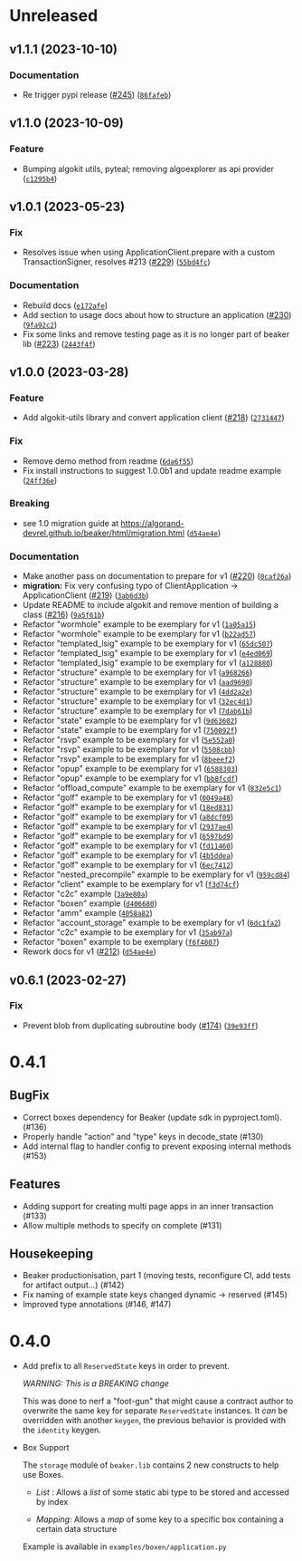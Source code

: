 # Unreleased

<!--next-version-placeholder-->

## v1.1.1 (2023-10-10)

### Documentation

* Re trigger pypi release ([#245](https://github.com/algorand-devrel/beaker/issues/245)) ([`86fafeb`](https://github.com/algorand-devrel/beaker/commit/86fafebcef504fd9af4bbaabefb7c032b3c692d8))

## v1.1.0 (2023-10-09)

### Feature

* Bumping algokit utils, pyteal; removing algoexplorer as api provider ([`c1295b4`](https://github.com/algorand-devrel/beaker/commit/c1295b468150c92cd8be867786101e02f41efefe))

## v1.0.1 (2023-05-23)
### Fix
* Resolves issue when using ApplicationClient.prepare with a custom TransactionSigner, resolves #213 ([#229](https://github.com/algorand-devrel/beaker/issues/229)) ([`55bd4fc`](https://github.com/algorand-devrel/beaker/commit/55bd4fc2fad4b01d3c64ad71de5bef6d48139cdd))

### Documentation
* Rebuild docs ([`e172afe`](https://github.com/algorand-devrel/beaker/commit/e172afead01f569cb314bdcaee1583b1f24ad05a))
* Add section to usage docs about how to structure an application ([#230](https://github.com/algorand-devrel/beaker/issues/230)) ([`9fa92c2`](https://github.com/algorand-devrel/beaker/commit/9fa92c29ed6244eb40dec7899e3c492b2d6028b2))
* Fix some links and remove testing page as it is no longer part of beaker lib ([#223](https://github.com/algorand-devrel/beaker/issues/223)) ([`2443f4f`](https://github.com/algorand-devrel/beaker/commit/2443f4f03a8f76f4e08705d7a7c8e8d12de99f13))

## v1.0.0 (2023-03-28)
### Feature
* Add algokit-utils library and convert application client ([#218](https://github.com/algorand-devrel/beaker/issues/218)) ([`2731447`](https://github.com/algorand-devrel/beaker/commit/2731447ad077187ff23f28338d61b6e8c4645a4e))

### Fix
* Remove demo method from readme ([`6da6f55`](https://github.com/algorand-devrel/beaker/commit/6da6f5569e655c1689ed2cb795fb17df06af61fc))
* Fix install instructions to suggest 1.0.0b1 and update readme example ([`24ff36e`](https://github.com/algorand-devrel/beaker/commit/24ff36e43ba4cccd435ba30847a8223e971263de))

### Breaking
* see 1.0 migration guide at https://algorand-devrel.github.io/beaker/html/migration.html ([`d54ae4e`](https://github.com/algorand-devrel/beaker/commit/d54ae4e989cd3133266ce22927e3bd8aaaa2c568))

### Documentation
* Make another pass on documentation to prepare for v1 ([#220](https://github.com/algorand-devrel/beaker/issues/220)) ([`0caf26a`](https://github.com/algorand-devrel/beaker/commit/0caf26a97a0608b5a1744d2a7cd92686e61169d3))
* **migration:** Fix very confusing typo of ClientApplication -> ApplicationClient ([#219](https://github.com/algorand-devrel/beaker/issues/219)) ([`3ab6d3b`](https://github.com/algorand-devrel/beaker/commit/3ab6d3b61a812db90a7f82f0672a13791c2b72b3))
* Update README to include algokit and remove mention of building a class ([#216](https://github.com/algorand-devrel/beaker/issues/216)) ([`9a5f61b`](https://github.com/algorand-devrel/beaker/commit/9a5f61bcc8a02ce6c3d103d813a35bdfa46934f2))
* Refactor "wormhole" example to be exemplary for v1 ([`1a05a15`](https://github.com/algorand-devrel/beaker/commit/1a05a1513c076a87e2b604476cc6e01f87dbf5fc))
* Refactor "wormhole" example to be exemplary for v1 ([`b22ad57`](https://github.com/algorand-devrel/beaker/commit/b22ad57f053589c46d195bb405f0ae36eab0b3f4))
* Refactor "templated_lsig" example to be exemplary for v1 ([`65dc507`](https://github.com/algorand-devrel/beaker/commit/65dc507eb4e186e254b47a03da33b787f121464b))
* Refactor "templated_lsig" example to be exemplary for v1 ([`e4ed069`](https://github.com/algorand-devrel/beaker/commit/e4ed069901a5ed6f97fd9180b43a02158a989754))
* Refactor "templated_lsig" example to be exemplary for v1 ([`a128880`](https://github.com/algorand-devrel/beaker/commit/a1288804c8bd0569fd683495eeaaaea254e68a72))
* Refactor "structure" example to be exemplary for v1 ([`a968266`](https://github.com/algorand-devrel/beaker/commit/a9682667bcb145a967121a41fa363044b22d5f2f))
* Refactor "structure" example to be exemplary for v1 ([`aad9690`](https://github.com/algorand-devrel/beaker/commit/aad96905ee9b390bbc09e0dea45ec49b36c4ac3b))
* Refactor "structure" example to be exemplary for v1 ([`4dd2a2e`](https://github.com/algorand-devrel/beaker/commit/4dd2a2e3a94d37adc09989cad9ba8077ef258338))
* Refactor "structure" example to be exemplary for v1 ([`32ec4d1`](https://github.com/algorand-devrel/beaker/commit/32ec4d17ec059d02f97afa0e7742d3475a529926))
* Refactor "structure" example to be exemplary for v1 ([`7dab61b`](https://github.com/algorand-devrel/beaker/commit/7dab61bcba37254bc298d6d4f957260bb1234ddb))
* Refactor "state" example to be exemplary for v1 ([`9d63602`](https://github.com/algorand-devrel/beaker/commit/9d636020d6bdecec6236faec477425b8d6aea982))
* Refactor "state" example to be exemplary for v1 ([`750092f`](https://github.com/algorand-devrel/beaker/commit/750092f81f4599d5be1abbb3626d5170c7036711))
* Refactor "rsvp" example to be exemplary for v1 ([`5e552a0`](https://github.com/algorand-devrel/beaker/commit/5e552a0b54d587d7bd67339425f2c450c5c94fd9))
* Refactor "rsvp" example to be exemplary for v1 ([`5508cbb`](https://github.com/algorand-devrel/beaker/commit/5508cbbb6ee2f09b1e6a0f3546b7d23080b79be7))
* Refactor "rsvp" example to be exemplary for v1 ([`8beeef2`](https://github.com/algorand-devrel/beaker/commit/8beeef2c93b547e9c1dd49190b87f0ce0f899ba5))
* Refactor "opup" example to be exemplary for v1 ([`6588303`](https://github.com/algorand-devrel/beaker/commit/6588303a1fb635fdb9144307eac1b9cce9524b26))
* Refactor "opup" example to be exemplary for v1 ([`bb8fcdf`](https://github.com/algorand-devrel/beaker/commit/bb8fcdf0d86a313e7d1f3257d1f95b64367eaee0))
* Refactor "offload_compute" example to be exemplary for v1 ([`832e5c1`](https://github.com/algorand-devrel/beaker/commit/832e5c1c3faea9e9ff5e4aab7a1a8c6bdec06fec))
* Refactor "golf" example to be exemplary for v1 ([`0049a48`](https://github.com/algorand-devrel/beaker/commit/0049a487fdd3e5eb56dccbcbfcc39701df4507d1))
* Refactor "golf" example to be exemplary for v1 ([`18ed831`](https://github.com/algorand-devrel/beaker/commit/18ed831eced3cd639d93edd5b61f61522572d865))
* Refactor "golf" example to be exemplary for v1 ([`a8dcf09`](https://github.com/algorand-devrel/beaker/commit/a8dcf0975d84c4ba1eee1c2a0df1f417c8a686f3))
* Refactor "golf" example to be exemplary for v1 ([`2937ae4`](https://github.com/algorand-devrel/beaker/commit/2937ae416d3afeadbaab24c97d80f396dc13d312))
* Refactor "golf" example to be exemplary for v1 ([`6597bd9`](https://github.com/algorand-devrel/beaker/commit/6597bd9a915385085efc45e0788fafae6778fb98))
* Refactor "golf" example to be exemplary for v1 ([`fd11460`](https://github.com/algorand-devrel/beaker/commit/fd1146077689b22284883c82d8996fbade4fb629))
* Refactor "golf" example to be exemplary for v1 ([`4b5ddea`](https://github.com/algorand-devrel/beaker/commit/4b5ddea82da5989aad362327b92635371840a9db))
* Refactor "golf" example to be exemplary for v1 ([`6ec7412`](https://github.com/algorand-devrel/beaker/commit/6ec74120493062005ff4c5089337a3cd7a6802d5))
* Refactor "nested_precompile" example to be exemplary for v1 ([`959cd84`](https://github.com/algorand-devrel/beaker/commit/959cd8434101e288288d133ebbf5ef2dbaa8c581))
* Refactor "client" example to be exemplary for v1 ([`f3d74cf`](https://github.com/algorand-devrel/beaker/commit/f3d74cf7d7432459bebf83d6e5194e3a97a087a3))
* Refactor "c2c" example ([`3a9e80a`](https://github.com/algorand-devrel/beaker/commit/3a9e80abafee46d288fa2211e12cd5511c41798b))
* Refactor "boxen" example ([`d406680`](https://github.com/algorand-devrel/beaker/commit/d406680a59fe0daf7925c8d70617ecb2ee683ecb))
* Refactor "amm" example ([`4058a82`](https://github.com/algorand-devrel/beaker/commit/4058a82a59386f7173b77d345c217f43c9ea3c35))
* Refactor "account_storage" example to be exemplary for v1 ([`6dc1fa2`](https://github.com/algorand-devrel/beaker/commit/6dc1fa215b4bae0bbd3963a3996630a4b6bea5cb))
* Refactor "c2c" example to be exemplary for v1 ([`35ab97a`](https://github.com/algorand-devrel/beaker/commit/35ab97aa2b0acb2144b8605d8310df1a4c7d89ea))
* Refactor "boxen" example to be exemplary ([`f6f4807`](https://github.com/algorand-devrel/beaker/commit/f6f4807a44cd5b4a78977d3f20e5e1a277239daa))
* Rework docs for v1 ([#212](https://github.com/algorand-devrel/beaker/issues/212)) ([`d54ae4e`](https://github.com/algorand-devrel/beaker/commit/d54ae4e989cd3133266ce22927e3bd8aaaa2c568))

## v0.6.1 (2023-02-27)
### Fix
* Prevent blob from duplicating subroutine body ([#174](https://github.com/algorand-devrel/beaker/issues/174)) ([`39e93ff`](https://github.com/algorand-devrel/beaker/commit/39e93ff2e6d02cf9b12b4c63b6dfb10376c2857c))

# 0.4.1

 ## BugFix

 - Correct boxes dependency for Beaker (update sdk in pyproject.toml). (#136)
 - Properly handle "action" and "type" keys in decode_state (#130)
 - Add internal flag to handler config to prevent exposing internal methods (#153)

## Features

 - Adding support for creating multi page apps in an inner transaction (#133)
 - Allow multiple methods to specify on complete (#131)

 ## Housekeeping

 - Beaker productionisation, part 1 (moving tests, reconfigure CI, add tests for artifact output...) (#142)
 - Fix naming of example state keys changed dynamic -> reserved (#145)
 - Improved type annotations (#146, #147)








# 0.4.0 


- Add prefix to all `ReservedState` keys in order to prevent. 

    *WARNING: This is a BREAKING change* 

    This was done to nerf a "foot-gun" that might cause a contract author to overwrite the same key for separate `ReservedState` instances. It _can_ be overridden with another `keygen`, the previous behavior is provided with the `identity` keygen.
 

- Box Support

    The `storage` module of `beaker.lib` contains 2 new constructs to help use Boxes.

    - *List* : Allows a _list_ of some static abi type to be stored and accessed by index

    - *Mapping*: Allows a _map_ of some key to a specific box containing a certain data structure

    Example is available in `examples/boxen/application.py`
